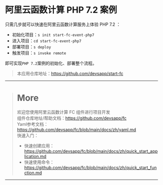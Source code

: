 # 阿里云函数计算 PHP 7.2 案例

只需几步就可以快速在阿里云函数计算服务上体验 PHP 7.2 ：

- 初始化项目：`s init start-fc-event-php7`
- 进入项目：`cd start-fc-event-php7`
- 部署项目：`s deploy`
- 触发项目：`s invoke remote`

即可实现`PHP 7.2`案例的初始化、部署整个流程。

> 本应用仓库地址：https://github.com/devsapp/start-fc

------------------------------------
> # More
> 欢迎您使用阿里云函数计算 FC 组件进行项目开发   
> 组件仓库地址/帮助文档：https://github.com/devsapp/fc   
> Yaml参考文档：https://github.com/devsapp/fc/blob/main/docs/zh/yaml.md   
> 快速入门：
>   - 快速创建应用：https://github.com/devsapp/fc/blob/main/docs/zh/quick_start_application.md
>   - 快速使用命令：https://github.com/devsapp/fc/blob/main/docs/zh/quick_start_function.md
------------------------------------
